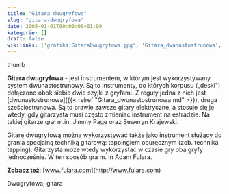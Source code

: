 ```yaml
---
title: "Gitara dwugryfowa"
slug: "gitara-dwugryfowa"
date: 2005-01-01T00:00:00+01:00
kategorie: []
draft: false
wikilinks: ['grafika:GitaraDwugryfowa.jpg', 'Gitara_dwunastostrunowa', 'gitara_elektryczna', 'Jimmy_Page', 'Seweryn_Krajewski', 'tapping', 'kategoria:rodzaje_gitar']
---
```

thumb<!-- link nie odnosił się do niczego -->

**Gitara dwugryfowa** - jest instrumentem, w którym jest wykorzystywany
system dwunastostrunowy. Są to instrumenty, do których korpusu („deski")
dołączono obok siebie dwie szyjki z gryfami. Z reguły jedna z nich jest
[dwunastostrunowa]({{< relref "Gitara_dwunastostrunowa.md" >}}), druga
sześciostrunowa. Są to prawie zawsze gitary
elektryczne<!-- link nie odnosił się do niczego -->, a stosuje się je wtedy, gdy
gitarzysta musi często zmieniać instrument na estradzie. Na takiej
gitarze grał m.in. Jimmy Page<!-- link nie odnosił się do niczego --> oraz Seweryn
Krajewski<!-- link nie odnosił się do niczego -->.

Gitarę dwugryfową można wykorzystywać także jako instrument służący do
grania specjalną techniką gitarową: tappingiem oburęcznym (zob. technika
tapping<!-- link nie odnosił się do niczego -->). Gitarzysta może wtedy wykorzystać w
czasie gry oba gryfy jednocześnie. W ten sposób gra m. in Adam Fulara.

**Zobacz też**: [www.fulara.com](http://www.fulara.com)

Dwugryfowa, gitara<!-- link nie odnosił się do niczego -->
